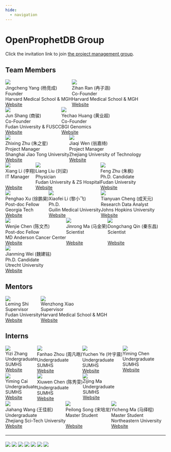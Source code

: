 ```yaml
---
hide:
  - navigation
---
```


# OpenProphetDB Group

Click the invitation link to join [the project management group](https://github.com/orgs/open-prophetdb/projects/1).

## Team Members

<div style="display: flex; flex-direction: row; flex-wrap: wrap;">
  <div class="member-card">
      <img src="/assets/images/jingchengyang.jpeg" />
      <div class="name">Jingcheng Yang (杨竞成)</div>
      <div class="position">Founder</div>
      <div>Harvard Medical School & MGH</div>
      <div>
        <a target="_blank" href="https://www.researchgate.net/profile/Jingcheng-Yang-4">Website</a>
      </div>
  </div>
  <div class="member-card">
    <img src="/assets/images/zihanran.png"/>
    <div class="name">Zihan Ran (冉子涵)</div>
    <div class="position">Co-Founder</div>
    <div>Harvard Medical School & MGH</div>
    <div>
      <a target="_blank" href="https://scholar.google.com/citations?hl=en&user=nY1CGcoAAAAJ">Website</a>
    </div>
  </div>
  <div class="member-card">
    <img src="/assets/images/unknown.jpg"/>
    <div class="name">Jun Shang (商骏)</div>
    <div class="position">Co-Founder</div>
    <div>Fudan University & FUSCC</div>
    <div>
      <a target="_blank" href="https://www.researchgate.net/profile/Jun-Shang-2">Website</a>
    </div>
  </div>
  <div class="member-card">
    <img src="/assets/images/yechaohuang.png"/>
    <div class="name">Yechao Huang (黄业超)</div>
    <div class="position">Co-Founder</div>
    <div>BGI Genomics</div>
    <div>
      <a target="_blank" href="https://www.researchgate.net/scientific-contributions/Yechao-Huang-2167271606">Website</a>
    </div>
  </div>
  <div class="member-card">
    <img src="/assets/images/unknown.jpg"/>
    <div class="name">Zhixing Zhu (朱之星)</div>
    <div class="position">Project Manager</div>
    <div>Shanghai Jiao Tong University</div>
    <div>
      <a target="_blank" href="https://www.researchgate.net/scientific-contributions/Zhixing-Zhu-2177398755">Website</a>
    </div>
  </div>
  <div class="member-card">
    <img src="/assets/images/unknown.jpg"/>
    <div class="name">Jiaqi Wen (翁嘉绮)</div>
    <div class="position">Project Manager</div>
    <div>Zhejiang University of Technology</div>
    <div>
      <a target="_blank" href="https://www.researchgate.net/scientific-contributions/Jiaqi-Weng-2176387072">Website</a>
    </div>
  </div>
  <div class="member-card">
    <img src="/assets/images/unknown.jpg"/>
    <div class="name">Xiang Li (李翔)</div>
    <div class="position">IT Manager</div>
    <div>&nbsp;</div>
    <div>
      <a target="_blank" href="">Website</a>
    </div>
  </div>
  <div class="member-card">
      <img src="/assets/images/unknown.jpg"/>
      <div class="name">Liang Liu (刘梁)</div>
      <div class="position">Physician</div>
      <div>Fudan University & ZS Hospital</div>
      <div>
        <a target="_blank" href="https://sciprofiles.com/profile/2076332">Website</a>
      </div>
  </div>
  <div class="member-card">
      <img src="/assets/images/fengzhu.png"/>
      <div class="name">Feng Zhu (朱枫)</div>
      <div class="position">Ph.D. Candidate</div>
      <div>Fudan University</div>
      <div>
        <a target="_blank" href="">Website</a>
      </div>
  </div>
  <div class="member-card">
      <img src="/assets/images/penghaoxu.jpg"/>
      <div class="name">Penghao Xu (徐鹏昊)</div>
      <div class="position">Post-doc Fellow</div>
      <div>Georgia Tech</div>
      <div>
        <a target="_blank" href="https://www.linkedin.com/in/penghao-xu-24111914b/">Website</a>
      </div>
  </div>
  <div class="member-card">
      <img src="/assets/images/xiaofeili.png"/>
      <div class="name">Xiaofei Li (黎小飞)</div>
      <div class="position">Ph.D.</div>
      <div>Guilin Medical University</div>
      <div>
        <a target="_blank" href="https://www.researchgate.net/scientific-contributions/Xiaofei-Li-2185789409">Website</a>
      </div>
  </div>
  <div class="member-card">
      <img src="/assets/images/unknown.jpg"/>
      <div class="name">Tianyuan Cheng (成天元)</div>
      <div class="position">Research Data Analyst</div>
      <div>Johns Hopkins University</div>
      <div>
        <a target="_blank" href="https://www.linkedin.com/in/tianyuan-michael-cheng-64ba3a261/">Website</a>
      </div>
  </div>
  <div class="member-card">
      <img src="/assets/images/unknown.jpg"/>
      <div class="name">Wenjie Chen (陈文杰)</div>
      <div class="position">Post-doc Fellow</div>
      <div>MD Anderson Cancer Center</div>
      <div>
        <a target="_blank" href="https://scholar.google.com/citations?user=ob_bNd0AAAAJ&hl=en">Website</a>
      </div>
  </div>
  <div class="member-card">
      <img src="/assets/images/unknown.jpg"/>
      <div class="name">Jinrong Ma (马金荣)</div>
      <div class="position">Scientist</div>
      <div>&nbsp;</div>
      <div>
        <a target="_blank" href="">Website</a>
      </div>
  </div>
  <div class="member-card">
      <img src="/assets/images/unknown.jpg"/>
      <div class="name">Dongchang Qin (秦东昌)</div>
      <div class="position">Scientist</div>
      <div>&nbsp;</div>
      <div>
        <a target="_blank" href="">Website</a>
      </div>
  </div>
  <div class="member-card">
      <img src="/assets/images/unknown.jpg"/>
      <div class="name">Jianming Wei (魏建铭)</div>
      <div class="position">Ph.D. Candidate</div>
      <div>Utrecht University</div>
      <div>
        <a target="_blank" href="https://www.linkedin.com/in/jianming-wei-2962a22a4">Website</a>
      </div>
  </div>
</div>

<span style="margin-bottom: 20px;" />

## Mentors

<div style="display: flex; flex-direction: row; flex-wrap: wrap;">
  <div class="member-card">
    <img src="/assets/images/unknown.jpg"/>
    <div class="name">Leming Shi</div>
    <div class="position">Supervisor</div>
    <div>Fudan University</div>
    <div>
      <a target="_blank" href="https://homo.fudan.edu.cn/ba/84/c18541a178820/page.htm">Website</a>
    </div>
  </div>
  <div class="member-card">
      <img src="/assets/images/unknown.jpg" />
      <div class="name">Wenzhong Xiao</div>
      <div class="position">Supervisor</div>
      <div>Harvard Medical School & MGH</div>
      <div>
        <a target="_blank" href="https://scholar.google.com/citations?user=AEKRrKwAAAAJ&hl=en">Website</a>
      </div>
  </div>
</div>

<span style="margin-bottom: 20px;" />

## Interns

<div style="display: flex; flex-direction: row; flex-wrap: wrap;">
  <div class="member-card">
      <img src="/assets/images/unknown.jpg"/>
      <div class="name">Yizi Zhang</div>
      <div class="position">Undergraduate</div>
      <div>SUMHS</div>
      <div>
        <a target="_blank" href="">Website</a>
      </div>
  </div>

  <div class="member-card">
      <img src="/assets/images/unknown.jpg"/>
      <div class="name">Fanhao Zhou (周凡皓)</div>
      <div class="position">Undergraduate</div>
      <div>SUMHS</div>
      <div>
        <a target="_blank" href="">Website</a>
      </div>
  </div>

  <div class="member-card">
      <img src="/assets/images/unknown.jpg"/>
      <div class="name">Yuchen Ye (叶宇晨)</div>
      <div class="position">Undergraduate</div>
      <div>SUMHS</div>
      <div>
        <a target="_blank" href="">Website</a>
      </div>
  </div>

  <div class="member-card">
      <img src="/assets/images/unknown.jpg"/>
      <div class="name">Yiming Chen</div>
      <div class="position">Undergraduate</div>
      <div>SUMHS</div>
      <div>
        <a target="_blank" href="">Website</a>
      </div>
  </div>

  <div class="member-card">
      <img src="/assets/images/unknown.jpg"/>
      <div class="name">Yiming Cai</div>
      <div class="position">Undergraduate</div>
      <div>SUMHS</div>
      <div>
        <a target="_blank" href="">Website</a>
      </div>
  </div>

  <div class="member-card">
      <img src="/assets/images/unknown.jpg"/>
      <div class="name">Xiuwen Chen (陈秀雯)</div>
      <div class="position">Undergraduate</div>
      <div>SUMHS</div>
      <div>
        <a target="_blank" href="">Website</a>
      </div>
  </div>

  <div class="member-card">
      <img src="/assets/images/unknown.jpg"/>
      <div class="name">Zijing Ma</div>
      <div class="position">Undergraduate</div>
      <div>SUMHS</div>
      <div>
        <a target="_blank" href="">Website</a>
      </div>
  </div>

  <div class="member-card">
      <img src="/assets/images/unknown.jpg"/>
      <div class="name">Jiahang Wang (王佳航)</div>
      <div class="position">Undergraduate</div>
      <div>Zhejiang Sci-Tech University</div>
      <div>
        <a target="_blank" href="">Website</a>
      </div>
  </div>

  <div class="member-card">
      <img src="/assets/images/unknown.jpg"/>
      <div class="name">Peilong Song (宋培龙)</div>
      <div class="position">Master Student</div>
      <div>&nbsp;</div>
      <div>
        <a target="_blank" href="">Website</a>
      </div>
  </div>

  <div class="member-card">
      <img src="/assets/images/unknown.jpg"/>
      <div class="name">Yicheng Ma (马绎程)</div>
      <div class="position">Master Student</div>
      <div>Northeastern University</div>
      <div>
        <a target="_blank" href="">Website</a>
      </div>
  </div>
</div>

<!-- 分割线 -->
<hr style="margin: 20px 0;" />

<div class="partner-logo">
  <img src="/assets/images/harvard.png"/>
  <img src="/assets/images/hms.png"/>
  <img src="/assets/images/georgia-tech.png"/>
  <img src="/assets/images/fudan.jpeg"/>
  <img src="/assets/images/zhejianggongye.png"/>
  <img src="/assets/images/mgh.png"/>
  <img src="/assets/images/zhongshan.jpeg"/>
</div>
